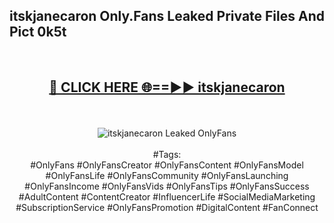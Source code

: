 <h2>itskjanecaron Only.Fans Leaked Private Files And Pict 0k5t</h2>
<br>
<div align="center">
<h2><a href="https://mediafiles.top/itskjanecaron" rel="nofollow">🔴 CLICK HERE 🌐==►► itskjanecaron</a></h2>
<br>
<br>
<a href="https://mediafiles.top/itskjanecaron" rel="nofollow" data-target="animated-image.originalLink"><img src="https://i.ibb.co.com/WyWwxjT/player-gif2.gif" alt="itskjanecaron Leaked OnlyFans" style="max-width: 100%; display: inline-block;" data-target="animated-image.originalImage"></a>
<br><br>
#Tags:
<br>
#OnlyFans #OnlyFansCreator #OnlyFansContent #OnlyFansModel #OnlyFansLife #OnlyFansCommunity #OnlyFansLaunching #OnlyFansIncome #OnlyFansVids #OnlyFansTips #OnlyFansSuccess #AdultContent #ContentCreator #InfluencerLife #SocialMediaMarketing #SubscriptionService #OnlyFansPromotion #DigitalContent #FanConnect
</div>
<br>